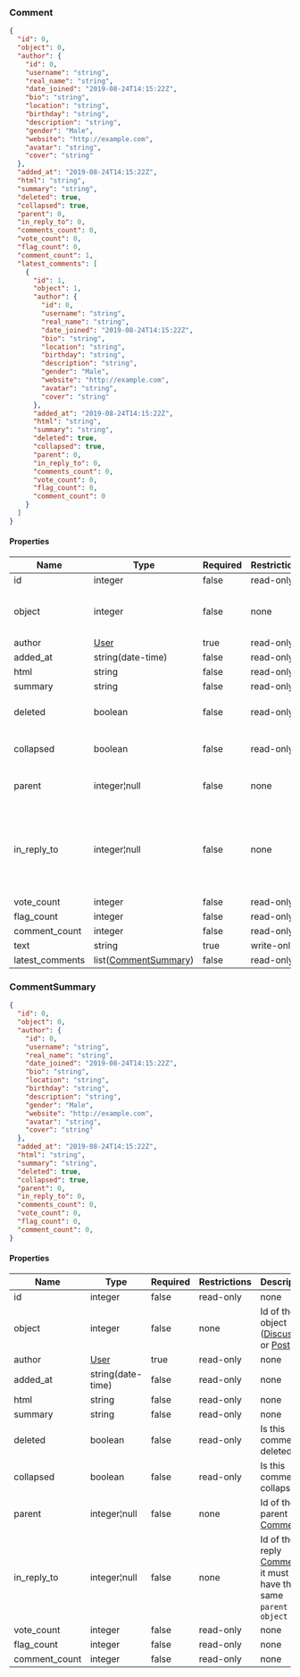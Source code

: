<h3 id="tocS_Comment">Comment</h3>
<!-- backwards compatibility -->
<a id="schemacomment"></a>
<a id="schema_Comment"></a>
<a id="tocScomment"></a>
<a id="tocscomment"></a>

```json
{
  "id": 0,
  "object": 0,
  "author": {
    "id": 0,
    "username": "string",
    "real_name": "string",
    "date_joined": "2019-08-24T14:15:22Z",
    "bio": "string",
    "location": "string",
    "birthday": "string",
    "description": "string",
    "gender": "Male",
    "website": "http://example.com",
    "avatar": "string",
    "cover": "string"
  },
  "added_at": "2019-08-24T14:15:22Z",
  "html": "string",
  "summary": "string",
  "deleted": true,
  "collapsed": true,
  "parent": 0,
  "in_reply_to": 0,
  "comments_count": 0,
  "vote_count": 0,
  "flag_count": 0,
  "comment_count": 1,
  "latest_comments": [
    {
      "id": 1,
      "object": 1,
      "author": {
        "id": 0,
        "username": "string",
        "real_name": "string",
        "date_joined": "2019-08-24T14:15:22Z",
        "bio": "string",
        "location": "string",
        "birthday": "string",
        "description": "string",
        "gender": "Male",
        "website": "http://example.com",
        "avatar": "string",
        "cover": "string"
      },
      "added_at": "2019-08-24T14:15:22Z",
      "html": "string",
      "summary": "string",
      "deleted": true,
      "collapsed": true,
      "parent": 0,
      "in_reply_to": 0,
      "comments_count": 0,
      "vote_count": 0,
      "flag_count": 0,
      "comment_count": 0
    }
  ]
}

```

#### Properties

|Name|Type|Required|Restrictions|Description|
|---|---|---|---|---|
|id|integer|false|read-only|none|
|object|integer|false|none|Id of the object ([Discussion](#schemadiscussion) or [Post](#schemapost))|
|author|[User](#schemauser)|true|read-only|none|
|added_at|string(date-time)|false|read-only|none|
|html|string|false|read-only|none|
|summary|string|false|read-only|none|
|deleted|boolean|false|read-only|Is this comment deleted|
|collapsed|boolean|false|read-only|Is this comment collapsed|
|parent|integer¦null|false|none|Id of the parent [Comment](#schemacomment)|
|in_reply_to|integer¦null|false|none|Id of the reply [Comment](#schemacomment), it must have the same `parent` and `object`|
|vote_count|integer|false|read-only|none|
|flag_count|integer|false|read-only|none|
|comment_count|integer|false|read-only|none|
|text|string|true|write-only|none|
|latest_comments|list([CommentSummary](#schemacommentsummary))|false|read-only|none|


<h3 id="tocS_CommentSummary">CommentSummary</h3>
<!-- backwards compatibility -->
<a id="schemacommentsummary"></a>
<a id="schema_CommentSummary"></a>
<a id="tocScommentsummary"></a>
<a id="tocscommentsummary"></a>

```json
{
  "id": 0,
  "object": 0,
  "author": {
    "id": 0,
    "username": "string",
    "real_name": "string",
    "date_joined": "2019-08-24T14:15:22Z",
    "bio": "string",
    "location": "string",
    "birthday": "string",
    "description": "string",
    "gender": "Male",
    "website": "http://example.com",
    "avatar": "string",
    "cover": "string"
  },
  "added_at": "2019-08-24T14:15:22Z",
  "html": "string",
  "summary": "string",
  "deleted": true,
  "collapsed": true,
  "parent": 0,
  "in_reply_to": 0,
  "comments_count": 0,
  "vote_count": 0,
  "flag_count": 0,
  "comment_count": 0,
}

```

#### Properties

|Name|Type|Required|Restrictions|Description|
|---|---|---|---|---|
|id|integer|false|read-only|none|
|object|integer|false|none|Id of the object ([Discussion](#schemadiscussion) or [Post](#schemapost))|
|author|[User](#schemauser)|true|read-only|none|
|added_at|string(date-time)|false|read-only|none|
|html|string|false|read-only|none|
|summary|string|false|read-only|none|
|deleted|boolean|false|read-only|Is this comment deleted|
|collapsed|boolean|false|read-only|Is this comment collapsed|
|parent|integer¦null|false|none|Id of the parent [Comment](#schemacomment)|
|in_reply_to|integer¦null|false|none|Id of the reply [Comment](#schemacomment), it must have the same `parent` and `object`|
|vote_count|integer|false|read-only|none|
|flag_count|integer|false|read-only|none|
|comment_count|integer|false|read-only|none|